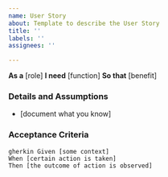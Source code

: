 ```yaml
---
name: User Story
about: Template to describe the User Story
title: ''
labels: ''
assignees: ''

---
```


**As a** [role] 
**I need** [function] 
**So that** [benefit] 

### Details and Assumptions
* [document what you know]

### Acceptance Criteria 
```
gherkin Given [some context] 
When [certain action is taken] 
Then [the outcome of action is observed]
```
